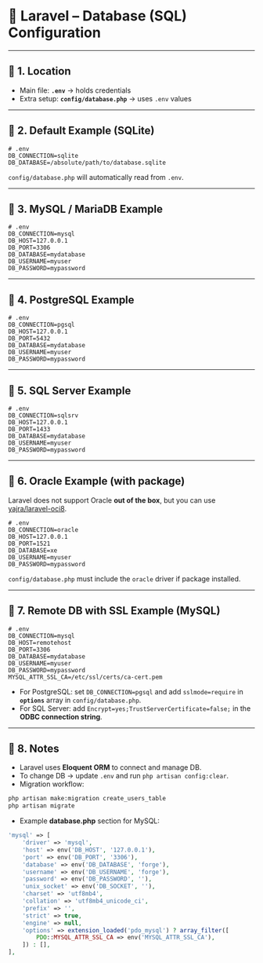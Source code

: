 # 📒 Laravel – Database (SQL) Configuration

---

## 🔹 1. Location

* Main file: **`.env`** → holds credentials
* Extra setup: **`config/database.php`** → uses `.env` values

---

## 🔹 2. Default Example (SQLite)

```env
# .env
DB_CONNECTION=sqlite
DB_DATABASE=/absolute/path/to/database.sqlite
```

`config/database.php` will automatically read from `.env`.

---

## 🔹 3. MySQL / MariaDB Example

```env
# .env
DB_CONNECTION=mysql
DB_HOST=127.0.0.1
DB_PORT=3306
DB_DATABASE=mydatabase
DB_USERNAME=myuser
DB_PASSWORD=mypassword
```

---

## 🔹 4. PostgreSQL Example

```env
# .env
DB_CONNECTION=pgsql
DB_HOST=127.0.0.1
DB_PORT=5432
DB_DATABASE=mydatabase
DB_USERNAME=myuser
DB_PASSWORD=mypassword
```

---

## 🔹 5. SQL Server Example

```env
# .env
DB_CONNECTION=sqlsrv
DB_HOST=127.0.0.1
DB_PORT=1433
DB_DATABASE=mydatabase
DB_USERNAME=myuser
DB_PASSWORD=mypassword
```

---

## 🔹 6. Oracle Example (with package)

Laravel does not support Oracle **out of the box**, but you can use [yajra/laravel-oci8](https://github.com/yajra/laravel-oci8).

```env
# .env
DB_CONNECTION=oracle
DB_HOST=127.0.0.1
DB_PORT=1521
DB_DATABASE=xe
DB_USERNAME=myuser
DB_PASSWORD=mypassword
```

`config/database.php` must include the `oracle` driver if package installed.

---

## 🔹 7. Remote DB with SSL Example (MySQL)

```env
# .env
DB_CONNECTION=mysql
DB_HOST=remotehost
DB_PORT=3306
DB_DATABASE=mydatabase
DB_USERNAME=myuser
DB_PASSWORD=mypassword
MYSQL_ATTR_SSL_CA=/etc/ssl/certs/ca-cert.pem
```

* For PostgreSQL: set `DB_CONNECTION=pgsql` and add `sslmode=require` in **`options`** array in `config/database.php`.
* For SQL Server: add `Encrypt=yes;TrustServerCertificate=false;` in the **ODBC connection string**.

---

## 🔹 8. Notes

* Laravel uses **Eloquent ORM** to connect and manage DB.
* To change DB → update `.env` and run `php artisan config:clear`.
* Migration workflow:

```bash
php artisan make:migration create_users_table
php artisan migrate
```

* Example **database.php** section for MySQL:

```php
'mysql' => [
    'driver' => 'mysql',
    'host' => env('DB_HOST', '127.0.0.1'),
    'port' => env('DB_PORT', '3306'),
    'database' => env('DB_DATABASE', 'forge'),
    'username' => env('DB_USERNAME', 'forge'),
    'password' => env('DB_PASSWORD', ''),
    'unix_socket' => env('DB_SOCKET', ''),
    'charset' => 'utf8mb4',
    'collation' => 'utf8mb4_unicode_ci',
    'prefix' => '',
    'strict' => true,
    'engine' => null,
    'options' => extension_loaded('pdo_mysql') ? array_filter([
        PDO::MYSQL_ATTR_SSL_CA => env('MYSQL_ATTR_SSL_CA'),
    ]) : [],
],
```
